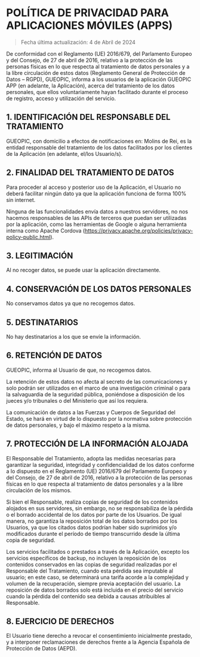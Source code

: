 # POLÍTICA DE PRIVACIDAD PARA APLICACIONES MÓVILES (APPS)

> Fecha última actualización: 4 de Abril de 2024

De conformidad con el Reglamento (UE) 2016/679, del Parlamento Europeo y del Consejo, de 27 de abril de 2016, relativo a la protección de las personas físicas en lo que respecta al tratamiento de datos personales y a la libre circulación de estos datos (Reglamento General de Protección de Datos – RGPD), GUEOPIC, informa a los usuarios de la aplicación GUEOPIC APP (en adelante, la Aplicación), acerca del tratamiento de los datos personales, que ellos voluntariamente hayan facilitado durante el proceso de registro, acceso y utilización del servicio.

## 1. IDENTIFICACIÓN DEL RESPONSABLE DEL TRATAMIENTO

GUEOPIC, con domicilio a efectos de notificaciones en: Molins de Rei, es la entidad responsable del tratamiento de los datos facilitados por los clientes de la Aplicación (en adelante, el/los Usuario/s).

## 2. FINALIDAD DEL TRATAMIENTO DE DATOS

Para proceder al acceso y posterior uso de la Aplicación, el Usuario no deberá facilitar ningún dato ya que la aplicación funciona de forma 100% sin internet.

Ninguna de las funcionalidades envía datos a nuestros servidores, no nos hacemos responsables de las APIs de terceros que puedan ser utilizadas por la aplicación, como las herramientas de Google o alguna herramienta interna como Apache Cordova (https://privacy.apache.org/policies/privacy-policy-public.html).

## 3. LEGITIMACIÓN

Al no recoger datos, se puede usar la aplicación directamente.

## 4. CONSERVACIÓN DE LOS DATOS PERSONALES

No conservamos datos ya que no recogemos datos.

## 5. DESTINATARIOS

No hay destinatarios a los que se envíe la información.

## 6. RETENCIÓN DE DATOS

GUEOPIC, informa al Usuario de que, no recogemos datos.

La retención de estos datos no afecta al secreto de las comunicaciones y solo podrán ser utilizados en el marco de una investigación criminal o para la salvaguardia de la seguridad pública, poniéndose a disposición de los jueces y/o tribunales o del Ministerio que así los requiera.

La comunicación de datos a las Fuerzas y Cuerpos de Seguridad del Estado, se hará en virtud de lo dispuesto por la normativa sobre protección de datos personales, y bajo el máximo respeto a la misma.

## 7. PROTECCIÓN DE LA INFORMACIÓN ALOJADA

El Responsable del Tratamiento, adopta las medidas necesarias para garantizar la seguridad, integridad y confidencialidad de los datos conforme a lo dispuesto en el Reglamento (UE) 2016/679 del Parlamento Europeo y del Consejo, de 27 de abril de
2016, relativo a la protección de las personas físicas en lo que respecta al tratamiento de datos personales y a la libre circulación de los mismos.

Si bien el Responsable, realiza copias de seguridad de los contenidos alojados en sus servidores, sin embargo, no se responsabiliza de la pérdida o el borrado accidental de los datos por parte de los Usuarios. De igual manera, no garantiza la reposición total de los datos borrados por los Usuarios, ya que los citados datos podrían haber sido suprimidos y/o modificados durante el período de tiempo transcurrido desde la última copia de seguridad.

Los servicios facilitados o prestados a través de la Aplicación, excepto los servicios específicos de backup, no incluyen la reposición de los contenidos conservados en las copias de seguridad realizadas por el Responsable del Tratamiento, cuando esta pérdida sea imputable al usuario; en este caso, se determinará una tarifa acorde a la complejidad y volumen de la recuperación, siempre previa aceptación del usuario. La reposición de datos borrados solo está incluida en el precio del servicio cuando la pérdida del contenido sea debida a causas atribuibles al Responsable.

## 8. EJERCICIO DE DERECHOS

El Usuario tiene derecho a revocar el consentimiento inicialmente prestado, y a interponer reclamaciones de derechos frente a la Agencia Española de Protección de Datos (AEPD).
